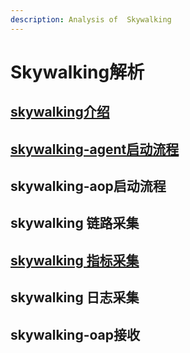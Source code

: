 ```yaml
---
description: Analysis of  Skywalking
---
```


# Skywalking解析

## [skywalking介绍](skywalking-jie-xi/skywalking-jie-shao.md)

## [skywalking-agent启动流程](skywalking-jie-xi/skywalkingagent-qi-dong-liu-cheng.md)

## skywalking-aop启动流程

## skywalking 链路采集

## [skywalking 指标采集](skywalking-jie-xi/skywalking-zhi-biao-cai-ji.md)

## skywalking 日志采集

## skywalking-oap接收

